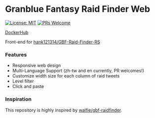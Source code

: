 # Granblue Fantasy Raid Finder Web

[![License: MIT](https://img.shields.io/badge/License-MIT-green.svg)](https://opensource.org/licenses/MIT)
[![PRs Welcome](https://img.shields.io/badge/PRs-welcome-blue.svg)](http://makeapullrequest.com)

[DockerHub](https://hub.docker.com/r/hank121314/gbf-raid-finder-vue)

Front-end for [hank121314/GBF-Raid-Finder-RS](https://github.com/hank121314/GBF-Raid-Finder-RS)

### Features

- Responsive web design
- Multi-Language Support (zh-tw and en currently, PR welcomes!)
- Customize width size for each column of raid tweets
- Level filter
- Click and paste

### Inspiration

This repository is highly inspired by [walfie/gbf-raidfinder](https://github.com/walfie/gbf-raidfinder).